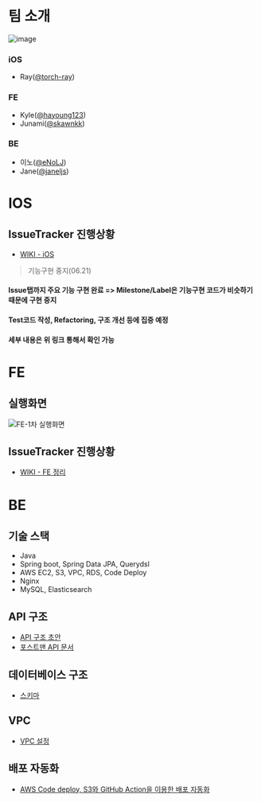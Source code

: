 # 팀 소개
![image](https://user-images.githubusercontent.com/68000537/122493911-74fb6f80-d023-11eb-9397-9dd73318f97b.png)

### iOS
- Ray([@torch-ray](https://github.com/torch-ray))
### FE
- Kyle([@hayoung123](https://github.com/hayoung123))
- Junami([@skawnkk](https://github.com/skawnkk))
### BE
- 이노([@eNoLJ](https://github.com/eNoLJ))
- Jane([@janeljs](https://github.com/janeljs))

# IOS
## IssueTracker 진행상황
- [WIKI - iOS ](https://github.com/janeljs/issue-tracker/wiki/%5BiOS%5D)
> 기능구현 중지(06.21)
#### Issue탭까지 주요 기능 구현 완료 => Milestone/Label은 기능구현 코드가 비슷하기 때문에 구현 중지
#### Test코드 작성, Refactoring, 구조 개선 등에 집중 예정
#### 세부 내용은 위 링크 통해서 확인 가능

# FE

## 실행화면

![FE-1차 실행화면](https://user-images.githubusercontent.com/67357426/122525609-5f526e00-d054-11eb-96a1-fb73c86a4320.gif)

## IssueTracker 진행상황
- [WIKI - FE 정리](https://github.com/janeljs/issue-tracker/wiki/%5BFE%5D%EC%A0%95%EB%A6%AC)


# BE
## 기술 스택
- Java
- Spring boot, Spring Data JPA, Querydsl
- AWS EC2, S3, VPC, RDS, Code Deploy
- Nginx
- MySQL, Elasticsearch

## API 구조
- [API 구조 초안](https://github.com/janeljs/issue-tracker/wiki/API-%EA%B5%AC%EC%A1%B0)
- [포스트맨 API 문서](https://documenter.getpostman.com/view/14946697/TzecDQj4)

## 데이터베이스 구조
- [스키마](https://github.com/janeljs/issue-tracker/wiki/%5BBE%5D)

## VPC
- [VPC 설정](https://github.com/janeljs/issue-tracker/wiki/AWS-VPC)

## 배포 자동화

- [AWS Code deploy, S3와 GitHub Action을 이용한 배포 자동화](https://github.com/janeljs/issue-tracker/wiki/AWS-Code-deploy,-S3%EC%99%80-GitHub-Action%EC%9D%84-%EC%9D%B4%EC%9A%A9%ED%95%9C-%EB%B0%B0%ED%8F%AC-%EC%9E%90%EB%8F%99%ED%99%94)
